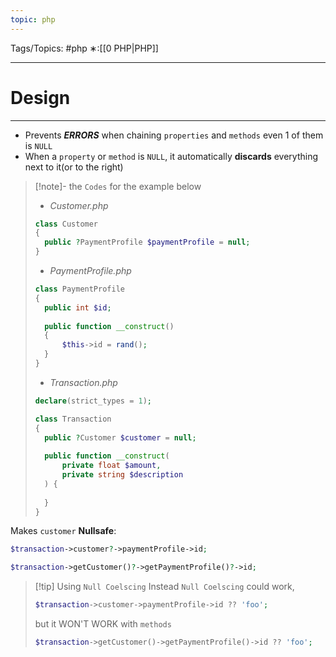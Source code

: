 ```yaml
---
topic: php
---
```



Tags/Topics: #php
∗:[[0 PHP|PHP]]

---
# Design

--- 
- Prevents ___ERRORS___ when chaining `properties` and `methods` even 1 of them is `NULL`
- When a `property` or `method` is `NULL`, it automatically __discards__ everything next to it(or to the right)
>[!note]- the `Codes` for the example below
> - _Customer.php_
> ```php
> class Customer
> {
> 	public ?PaymentProfile $paymentProfile = null;
> }
> ```
> - _PaymentProfile.php_
> ```php
> class PaymentProfile
> {
> 	public int $id;
> 	
> 	public function __construct()
> 	{
> 		$this->id = rand();	
> 	}
> }
> ```
> - _Transaction.php_
> ```php
> declare(strict_types = 1);
> 
> class Transaction
> {
> 	public ?Customer $customer = null;
> 	
> 	public function __construct(
> 		private float $amount,
> 		private string $description	
> 	) {
> 	
> 	}
> }
> ```



Makes `customer` __Nullsafe__:
```PHP
$transaction->customer?->paymentProfile->id;

$transaction->getCustomer()?->getPaymentProfile()?->id;
```

> [!tip] Using `Null Coelscing` Instead
> `Null Coelscing` could work,
> ```php
> $transaction->customer->paymentProfile->id ?? 'foo';
> ```
> but it WON'T WORK with `methods`
> ```php
> $transaction->getCustomer()->getPaymentProfile()->id ?? 'foo';
> ```
